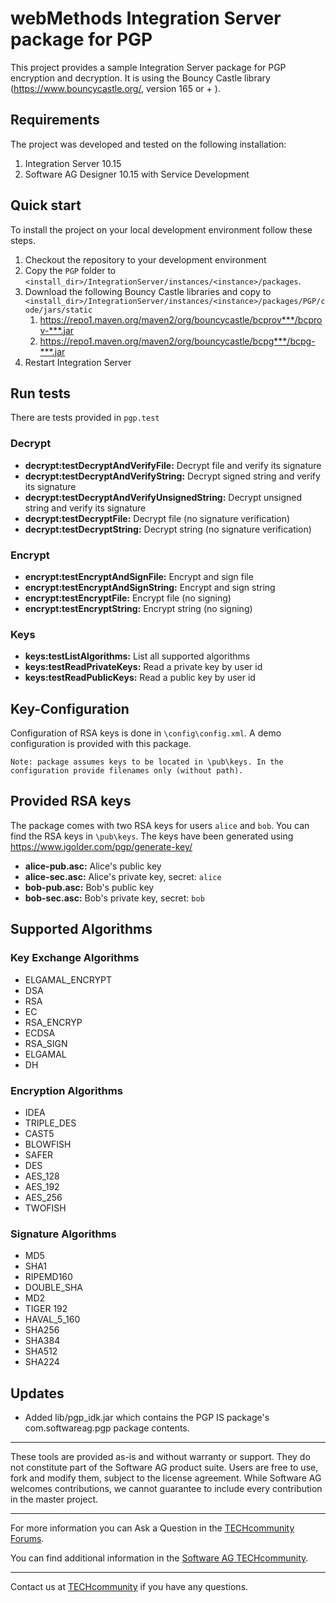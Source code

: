 # webMethods Integration Server package for PGP
This project provides a sample Integration Server package for PGP encryption and decryption. It is using the Bouncy Castle library (https://www.bouncycastle.org/, version 165 or + ).

## Requirements

The project was developed and tested on the following installation:
1. Integration Server 10.15
2. Software AG Designer 10.15 with Service Development

## Quick start

To install the project on your local development environment follow these steps.
1. Checkout the repository to your development environment
2. Copy the ```PGP``` folder to ```<install_dir>/IntegrationServer/instances/<instance>/packages```.
3. Download the following Bouncy Castle libraries and copy to ```<install_dir>/IntegrationServer/instances/<instance>/packages/PGP/code/jars/static```
    1. https://repo1.maven.org/maven2/org/bouncycastle/bcprov***/bcprov-***.jar
    2. https://repo1.maven.org/maven2/org/bouncycastle/bcpg***/bcpg-***.jar
3. Restart Integration Server

## Run tests

There are tests provided in ```pgp.test```

### Decrypt

- **decrypt:testDecryptAndVerifyFile:** Decrypt file and verify its signature
- **decrypt:testDecryptAndVerifyString:** Decrypt signed string and verify its signature
- **decrypt:testDecryptAndVerifyUnsignedString:** Decrypt unsigned string and verify its signature
- **decrypt:testDecryptFile:** Decrypt file (no signature verification)
- **decrypt:testDecryptString:** Decrypt string (no signature verification)

### Encrypt
- **encrypt:testEncryptAndSignFile:** Encrypt and sign file
- **encrypt:testEncryptAndSignString:** Encrypt and sign string
- **encrypt:testEncryptFile:** Encrypt file (no signing)
- **encrypt:testEncryptString:** Encrypt string (no signing)

### Keys
- **keys:testListAlgorithms:** List all supported algorithms
- **keys:testReadPrivateKeys:** Read a private key by user id
- **keys:testReadPublicKeys:** Read a public key by user id


## Key-Configuration

Configuration of RSA keys is done in ```\config\config.xml```. A demo configuration is provided with this package.
```
Note: package assumes keys to be located in \pub\keys. In the configuration provide filenames only (without path).
```

## Provided RSA keys

The package comes with two RSA keys for users ```alice``` and ```bob```. You can find the RSA keys in ```\pub\keys```. The keys have been generated using https://www.igolder.com/pgp/generate-key/
- **alice-pub.asc:** Alice's public key
- **alice-sec.asc:** Alice's private key, secret: ```alice```
- **bob-pub.asc:** Bob's public key
- **bob-sec.asc:** Bob's private key, secret: ```bob```

## Supported Algorithms

### Key Exchange Algorithms
- ELGAMAL_ENCRYPT
- DSA
- RSA
- EC
- RSA_ENCRYP
- ECDSA
- RSA_SIGN
- ELGAMAL
- DH

### Encryption Algorithms
- IDEA
- TRIPLE_DES
- CAST5
- BLOWFISH
- SAFER
- DES
- AES_128
- AES_192
- AES_256
- TWOFISH

### Signature Algorithms
- MD5
- SHA1
- RIPEMD160
- DOUBLE_SHA
- MD2
- TIGER 192
- HAVAL_5_160
- SHA256
- SHA384
- SHA512
- SHA224

## Updates
* Added lib/pgp_idk.jar which contains the PGP IS package's com.softwareag.pgp package contents.

______________________
These tools are provided as-is and without warranty or support. They do not constitute part of the Software AG product suite. Users are free to use, fork and modify them, subject to the license agreement. While Software AG welcomes contributions, we cannot guarantee to include every contribution in the master project.
_____________
For more information you can Ask a Question in the [TECHcommunity Forums](http://tech.forums.softwareag.com/techjforum/forums/list.page?product=webmethods).

You can find additional information in the [Software AG TECHcommunity](http://techcommunity.softwareag.com/home/-/product/name/webmethods).
_____________
Contact us at [TECHcommunity](mailto:technologycommunity@softwareag.com?subject=Github/SoftwareAG) if you have any questions.
